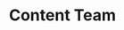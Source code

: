 ---
name: Amreetha
title: Content Team
tags:
  - content
picture: ../../images/team/Amreetha.png
alt-text: Woman with skin of color, brown eyes, and black hair, wearing big eye glasses, emanating a warm smile.
---